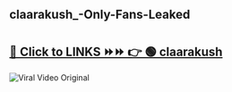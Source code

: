 
 ## claarakush_-Only-Fans-Leaked

# <h2><a href="https://clipsfans.com/claarakush_&ref=git">🔗 Click to LINKS ⏩⏩ 👉 🟢 claarakush  </a></h2>

<a href="https://clipsfans.com/claarakush_&ref=git" rel="nofollow" data-target="animated-image.originalLink"><img src="https://i.ibb.co.com/xMMVF88/686577567.gif" alt="Viral Video Original" style="max-width: 100%; display: inline-block;" data-target="animated-image.originalImage"></a>
